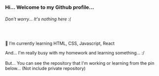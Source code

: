 ### Hi... Welcome to my Github profile...

###### Don't worry... It's nothing here :(
<br />

🌱 I’m currently learning HTML, CSS, Javascript, React

And... I'm really busy with my homework and learning something... :/
<br /><br />
But... You can see the repository that I'm working or learning from the pin below... (Not include private repository)
<!--
**PaperMemo/PaperMemo** is a ✨ _special_ ✨ repository because its `README.md` (this file) appears on your GitHub profile.

Here are some ideas to get you started:

- 🔭 I’m currently working on ...
- 🌱 I’m currently learning ...
- 👯 I’m looking to collaborate on ...
- 🤔 I’m looking for help with ...
- 💬 Ask me about ...
- 📫 How to reach me: ...
- 😄 Pronouns: ...
- ⚡ Fun fact: ...
-->
